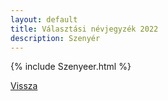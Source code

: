 ```yaml
---
layout: default
title: Választási névjegyzék 2022
description: Szenyér
---
```


{% include Szenyeer.html %}

[Vissza](./)